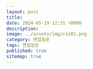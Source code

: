 ```yaml
---
layout: post
title:
date: 2024-05-19 12:31 +0900
description: 
image: ../assets/img/css01.png
category: 면접질문
tags: 면접질문
published: true
sitemap: true
---
```




#